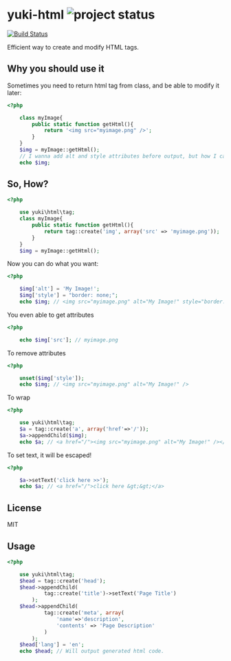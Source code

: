 # yuki-html ![project status](http://stillmaintained.com/olamedia/yuki-html.png) #

[![Build Status](https://secure.travis-ci.org/olamedia/yuki-html.png)](http://travis-ci.org/olamedia/yuki-html)

Efficient way to create and modify HTML tags.

Why you should use it
---------------------
Sometimes you need to return html tag from class, and be able to modify it later:

``` php
<?php

    class myImage{
        public static function getHtml(){
            return '<img src="myimage.png" />';
        }
    }
    $img = myImage::getHtml();
    // I wanna add alt and style attributes before output, but how I can?
    echo $img;
```
	

So, How?
----

``` php
<?php

	use yuki\html\tag;
    class myImage{
        public static function getHtml(){
            return tag::create('img', array('src' => 'myimage.png'));
        }
    }
    $img = myImage::getHtml();
```
	
Now you can do what you want:

``` php
<?php

    $img['alt'] = 'My Image!';
    $img['style'] = "border: none;";
    echo $img; // <img src="myimage.png" alt="My Image!" style="border: none;" />
```

You even able to get attributes

``` php
<?php

    echo $img['src']; // myimage.png
```
	
To remove attributes

``` php
<?php

    unset($img['style']);
    echo $img; // <img src="myimage.png" alt="My Image!" />
```
	
To wrap

``` php
<?php

	use yuki\html\tag;
    $a = tag::create('a', array('href'=>'/'));
    $a->appendChild($img);
    echo $a; // <a href="/"><img src="myimage.png" alt="My Image!" /></a>
```
	
To set text, it will be escaped!

``` php
<?php

    $a->setText('click here >>');
    echo $a; // <a href="/">click here &gt;&gt;</a>
```

License
-------
MIT

Usage
-----

``` php
<?php

	use yuki\html\tag;
    $head = tag::create('head');
    $head->appendChild(
            tag::create('title')->setText('Page Title')
        );
    $head->appendChild(
            tag::create('meta', array(
                'name'=>'description', 
                'contents' => 'Page Description'
            )
        );
    $head['lang'] = 'en';
    echo $head; // Will output generated html code.
```
